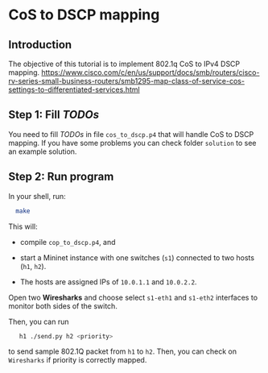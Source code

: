 # CoS to DSCP mapping

## Introduction
The objective of this tutorial is to implement 802.1q CoS to IPv4 DSCP mapping.
https://www.cisco.com/c/en/us/support/docs/smb/routers/cisco-rv-series-small-business-routers/smb1295-map-class-of-service-cos-settings-to-differentiated-services.html

## Step 1: Fill *TODOs* 
You need to fill *TODOs* in file `cos_to_dscp.p4` that will handle CoS to DSCP mapping. If you have some problems you can check folder `solution` to see an example solution.

## Step 2: Run program
In your shell, run:
 ```bash
   make
```
This will:
* compile `cop_to_dscp.p4`, and

* start a Mininet instance with one switches (`s1`) connected to
    two hosts (`h1`, `h2`).
* The hosts are assigned IPs of `10.0.1.1` and `10.0.2.2`.
  

Open two **Wiresharks** and choose select `s1-eth1` and `s1-eth2` interfaces to monitor both sides of the switch.

Then, you can run
```bash
   h1 ./send.py h2 <priority>
```
to send sample 802.1Q packet from `h1` to `h2`.
Then, you can check on `Wiresharks` if priority is correctly mapped.